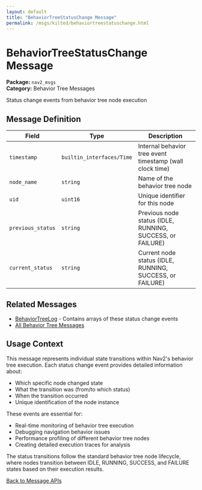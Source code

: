 ```yaml
---
layout: default
title: "BehaviorTreeStatusChange Message"
permalink: /msgs/kilted/behaviortreestatuschange.html
---
```


# BehaviorTreeStatusChange Message

**Package:** `nav2_msgs`  
**Category:** Behavior Tree Messages

Status change events from behavior tree node execution

## Message Definition

| Field | Type | Description |
|-------|------|-------------|
| `timestamp` | `builtin_interfaces/Time` | Internal behavior tree event timestamp (wall clock time) |
| `node_name` | `string` | Name of the behavior tree node |
| `uid` | `uint16` | Unique identifier for this node |
| `previous_status` | `string` | Previous node status (IDLE, RUNNING, SUCCESS, or FAILURE) |
| `current_status` | `string` | Current node status (IDLE, RUNNING, SUCCESS, or FAILURE) |

## Related Messages

- [BehaviorTreeLog](/msgs/kilted/behaviortreelog.html) - Contains arrays of these status change events
- [All Behavior Tree Messages](/msgs/kilted/index.html#behavior-tree-messages)

## Usage Context

This message represents individual state transitions within Nav2's behavior tree execution. Each status change event provides detailed information about:

- Which specific node changed state
- What the transition was (from/to which status)
- When the transition occurred
- Unique identification of the node instance

These events are essential for:
- Real-time monitoring of behavior tree execution
- Debugging navigation behavior issues
- Performance profiling of different behavior tree nodes
- Creating detailed execution traces for analysis

The status transitions follow the standard behavior tree node lifecycle, where nodes transition between IDLE, RUNNING, SUCCESS, and FAILURE states based on their execution results.

[Back to Message APIs](/msgs/kilted/)
